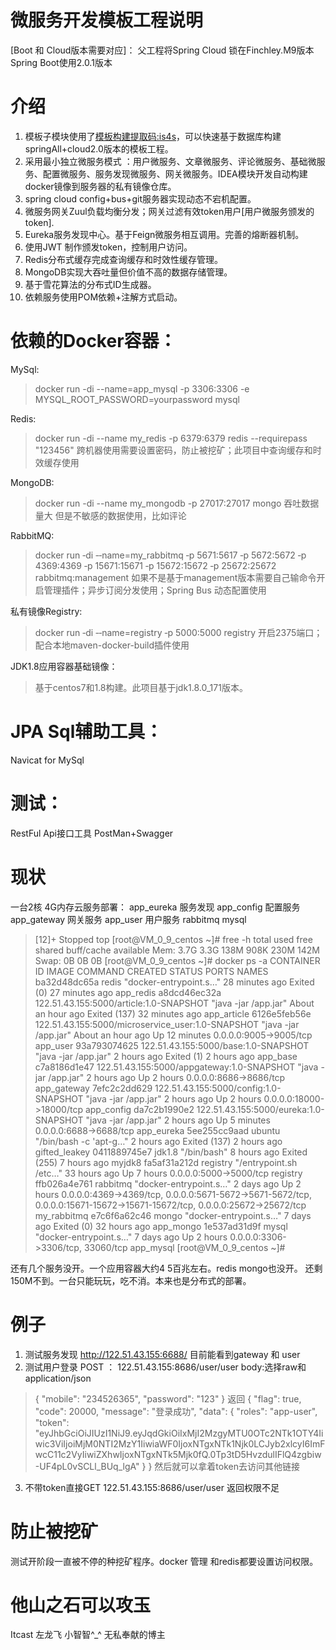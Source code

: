 # 微服务开发模板工程说明

[Boot 和 Cloud版本需要对应]：
父工程将Spring Cloud 锁在Finchley.M9版本
Spring Boot使用2.0.1版本
# 介绍
1. 模板子模块使用了[模板构建提取码:is4s](https://pan.baidu.com/s/1zzOtAnhWNb8xegJFAzsO_Q)，可以快速基于数据库构建springAll+cloud2.0版本的模板工程。
2. 采用最小独立微服务模式 ：用户微服务、文章微服务、评论微服务、基础微服务、配置微服务、服务发现微服务、网关微服务。IDEA模块开发自动构建docker镜像到服务器的私有镜像仓库。
3. spring cloud config+bus+git服务器实现动态不宕机配置。
4. 微服务网关Zuul负载均衡分发；网关过滤有效token用户[用户微服务颁发的token].
5. Eureka服务发现中心。基于Feign微服务相互调用。完善的熔断器机制。
6. 使用JWT 制作颁发token，控制用户访问。
7. Redis分布式缓存完成查询缓存和时效性缓存管理。
8. MongoDB实现大吞吐量但价值不高的数据存储管理。
9. 基于雪花算法的分布式ID生成器。
10. 依赖服务使用POM依赖+注解方式启动。
# 依赖的Docker容器：
MySql:
>docker run -di --name=app_mysql -p 3306:3306 -e MYSQL_ROOT_PASSWORD=yourpassword   mysql

Redis:
>docker run -di  --name my_redis -p 6379:6379 redis --requirepass "123456"
跨机器使用需要设置密码，防止被挖矿；此项目中查询缓存和时效缓存使用

MongoDB:
>docker run -di  --name my_mongodb -p 27017:27017 mongo
吞吐数据量大 但是不敏感的数据使用，比如评论

RabbitMQ:
>docker run ‐di ‐‐name=my_rabbitmq ‐p 5671:5617 ‐p 5672:5672 ‐p 4369:4369 ‐p 15671:15671 ‐p 15672:15672 ‐p 25672:25672 rabbitmq:management
如果不是基于management版本需要自己输命令开启管理插件；异步订阅分发使用；Spring Bus 动态配置使用

私有镜像Registry:
>docker run ‐di ‐‐name=registry ‐p 5000:5000 registry
开启2375端口；配合本地maven-docker-build插件使用

JDK1.8应用容器基础镜像：
> 基于centos7和1.8构建。此项目基于jdk1.8.0_171版本。

# JPA Sql辅助工具：
Navicat for MySql

# 测试：
RestFul Api接口工具
PostMan+Swagger

# 现状
一台2核 4G内存云服务部署：
app_eureka 服务发现
app_config 配置服务
app_gateway 网关服务
app_user 用户服务
rabbitmq
mysql
>[12]+  Stopped                 top
 [root@VM_0_9_centos ~]# free -h
               total        used        free      shared  buff/cache   available
 Mem:           3.7G        3.3G        138M        908K        230M        142M
 Swap:            0B          0B          0B
 [root@VM_0_9_centos ~]# docker ps -a
 CONTAINER ID        IMAGE                                               COMMAND                  CREATED             STATUS                        PORTS                                                                                                                      NAMES
 ba32d48dc65a        redis                                               "docker-entrypoint.s…"   28 minutes ago      Exited (0) 27 minutes ago                                                                                                                                app_redis
 a8dcd46ec32a        122.51.43.155:5000/article:1.0-SNAPSHOT             "java -jar /app.jar"     About an hour ago   Exited (137) 32 minutes ago                                                                                                                              app_article
 6126e5feb56e        122.51.43.155:5000/microservice_user:1.0-SNAPSHOT   "java -jar /app.jar"     About an hour ago   Up 12 minutes                 0.0.0.0:9005->9005/tcp                                                                                                     app_user
 93a793074625        122.51.43.155:5000/base:1.0-SNAPSHOT                "java -jar /app.jar"     2 hours ago         Exited (1) 2 hours ago                                                                                                                                   app_base
 c7a8186d1e47        122.51.43.155:5000/appgateway:1.0-SNAPSHOT          "java -jar /app.jar"     2 hours ago         Up 2 hours                    0.0.0.0:8686->8686/tcp                                                                                                     app_gateway
 7efc2c2dd629        122.51.43.155:5000/config:1.0-SNAPSHOT              "java -jar /app.jar"     2 hours ago         Up 2 hours                    0.0.0.0:18000->18000/tcp                                                                                                   app_config
 da7c2b1990e2        122.51.43.155:5000/eureka:1.0-SNAPSHOT              "java -jar /app.jar"     2 hours ago         Up 5 minutes                  0.0.0.0:6688->6688/tcp                                                                                                     app_eureka
 5ee255cc9aad        ubuntu                                              "/bin/bash -c 'apt-g…"   2 hours ago         Exited (137) 2 hours ago                                                                                                                                 gifted_leakey
 0411889745e7        jdk1.8                                              "/bin/bash"              8 hours ago         Exited (255) 7 hours ago                                                                                                                                 myjdk8
 fa5af31a212d        registry                                            "/entrypoint.sh /etc…"   33 hours ago        Up 7 hours                    0.0.0.0:5000->5000/tcp                                                                                                     registry
 ffb026a4e761        rabbitmq                                            "docker-entrypoint.s…"   2 days ago          Up 2 hours                    0.0.0.0:4369->4369/tcp, 0.0.0.0:5671-5672->5671-5672/tcp, 0.0.0.0:15671-15672->15671-15672/tcp, 0.0.0.0:25672->25672/tcp   my_rabbitmq
 e7c6f6a62c46        mongo                                               "docker-entrypoint.s…"   7 days ago          Exited (0) 32 hours ago                                                                                                                                  app_mongo
 1e537ad31d9f        mysql                                               "docker-entrypoint.s…"   7 days ago          Up 2 hours                    0.0.0.0:3306->3306/tcp, 33060/tcp                                                                                          app_mysql
 [root@VM_0_9_centos ~]# 

还有几个服务没开。一个应用容器大约4 5百兆左右。redis mongo也没开。
还剩150M不到。一台只能玩玩，吃不消。本来也是分布式的部署。

# 例子
1. 测试服务发现
http://122.51.43.155:6688/
目前能看到gateway 和 user
2. 测试用户登录
POST ： 122.51.43.155:8686/user/user
body:选择raw和application/json
>{
  "mobile": "234526365",
 "password": "123"
}
>返回
>{
     "flag": true,
     "code": 20000,
     "message": "登录成功",
     "data": {
         "roles": "app-user",
         "token": "eyJhbGciOiJIUzI1NiJ9.eyJqdGkiOiIxMjI2MzgyMTU0OTc2NTk1OTY4Iiwic3ViIjoiMjM0NTI2MzY1IiwiaWF0IjoxNTgxNTk1Njk0LCJyb2xlcyI6ImFwcC11c2VyIiwiZXhwIjoxNTgxNTk5Mjk0fQ.0Tp3tD5HvzdulIFlQ4zgbiw-UF4pL0vSCLl_BUq_lgA"
     }
 }
然后就可以拿着token去访问其他链接
3. 不带token直接GET
122.51.43.155:8686/user/user
返回权限不足

# 防止被挖矿 
测试开阶段一直被不停的种挖矿程序。docker 管理 和redis都要设置访问权限。

# 他山之石可以攻玉
Itcast 左龙飞 小智智^_^ 无私奉献的博主






